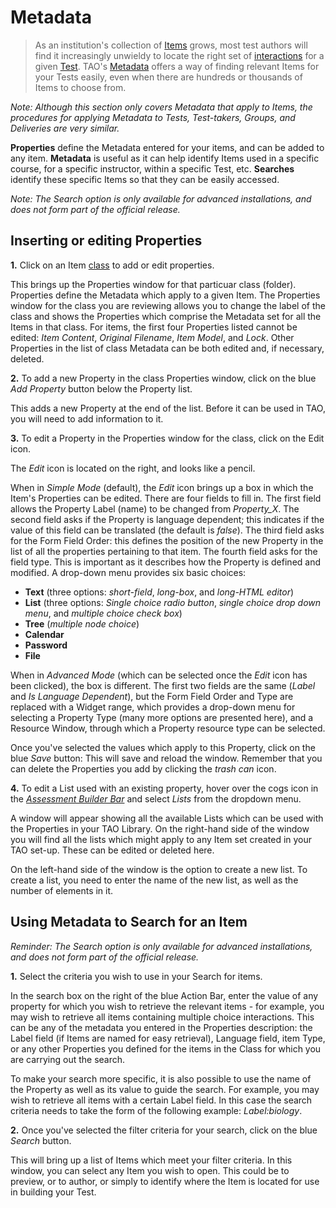 <!--
    created_at: 2016-12-15
    authors:         
      - Catherine Pease
--> 

# Metadata

>As an institution's collection of [Items](../appendix/glossary.md#item) grows, most test authors will find it increasingly unwieldy to locate the right set of [interactions](../appendix/glossary.md#interaction) for a given [Test](../appendix/glossary.md#test). TAO's [Metadata](../appendix/glossary.md#metadata) offers a way of finding relevant Items for your Tests easily, even when there are hundreds or thousands of Items to choose from. 


*Note: Although this section only covers Metadata that apply to Items, the procedures for applying Metadata to Tests, Test-takers, Groups, and Deliveries are very similar.*

**Properties** define the Metadata entered for your items, and can be added to any item. **Metadata** is useful as it can help identify Items used in a specific course, for a specific instructor, within a specific Test, etc. **Searches** identify these specific Items so that they can be easily accessed.

*Note: The Search option is only available for advanced installations, and does not form part of the official release.*


## Inserting or editing Properties

**1.** Click on an Item [class](../appendix/glossary.md#class) to add or edit properties. 

This brings up the Properties window for that particuar class (folder). Properties define the Metadata which apply to a given Item. The Properties window for the class you are reviewing allows you to change the label of the class and shows the Properties which comprise the Metadata set for all the Items in that class. For items, the first four Properties listed cannot be edited: *Item Content*, *Original Filename*, *Item Model*, and *Lock*. Other Properties in the list of class Metadata can be both edited and, if necessary, deleted.

**2.**  To add a new Property in the class Properties window, click on the blue *Add Property* button below the Property list.

This adds a new Property at the end of the list. Before it can be used in TAO, you will need to add information to it.

**3.** To edit a Property in the Properties window for the class, click on the Edit icon.

The *Edit* icon is located on the right, and looks like a pencil.

When in *Simple Mode* (default), the *Edit* icon brings up a box in which the Item's Properties can be edited. There are four fields to fill in. The first field allows the Property Label (name) to be changed from *Property_X*. The second field asks if the Property is language dependent; this indicates if the value of this field can be translated (the default is *false*). The third field asks for the Form Field Order: this defines the position of the new Property in the list of all the properties pertaining to that item. The fourth field asks for the field type. This is important as it describes how the Property is defined and modified. A drop-down menu provides six basic choices:

- **Text** (three options: *short-field*, *long-box*, and *long-HTML editor*)
- **List** (three options: *Single choice radio button*, *single choice drop down menu*, and *multiple choice check box*)
- **Tree** (*multiple node choice*)
- **Calendar**
- **Password**
- **File**

When in *Advanced Mode* (which can be selected once the *Edit* icon has been clicked), the box is different. The first two fields are the same (*Label* and *Is Language Dependent*), but the Form Field Order and Type are replaced with a Widget range, which provides a drop-down menu for selecting a Property Type (many more options are presented here), and a Resource Window, through which a Property resource type can be selected.

Once you've selected the values which apply to this Property, click on the blue *Save* button: This will save and reload the window. Remember that you can delete the Properties you add by clicking the *trash can* icon.

**4.** To edit a List used with an existing property, hover over the cogs icon in the *[Assessment Builder Bar](../appendix/glossary.md#assessment-builder-bar)* and select *Lists* from the dropdown menu.

A window will appear showing all the available Lists which can be used with the Properties in your TAO Library. On the right-hand side of the window you will find all the lists which might apply to any Item set created in your TAO set-up. These can be edited or deleted here.

On the left-hand side of the window is the option to create a new list. To create a list, you need to enter the name of the new list, as well as the number of elements in it. 


## Using Metadata to Search for an Item

*Reminder: The Search option is only available for advanced installations, and does not form part of the official release.*

**1.** Select the criteria you wish to use in your Search for items.

In the search box on the right of the blue Action Bar, enter the value of any property for which you wish to retrieve the relevant items - for example, you may wish to retrieve all items containing multiple choice interactions. This can be any of the metadata you entered in the Properties description: the Label field (if Items are named for easy retrieval), Language field, item Type, or any other Properties you defined for the items in the Class for which you are carrying out the search.

To make your search more specific, it is also possible to use the name of the Property as well as its value to guide the search. For example, you may wish to retrieve all items with a certain Label field. In this case the search criteria needs to take the form of the following example: *Label:biology*.


**2.** Once you've selected the filter criteria for your search, click on the blue *Search* button.

This will bring up a list of Items which meet your filter criteria. In this window, you can select any Item you wish to open. This could be to preview, or to author, or simply to identify where the Item is located for use in building your Test.